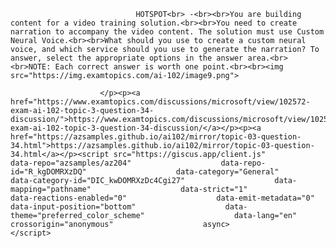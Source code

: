 <p class="card-text">
							
								HOTSPOT<br> -<br><br>You are building content for a video training solution.<br><br>You need to create narration to accompany the video content. The solution must use Custom Neural Voice.<br><br>What should you use to create a custom neural voice, and which service should you use to generate the narration? To answer, select the appropriate options in the answer area.<br><br>NOTE: Each correct answer is worth one point.<br><br><img src="https://img.examtopics.com/ai-102/image9.png">
							
						</p><p><a href="https://www.examtopics.com/discussions/microsoft/view/102572-exam-ai-102-topic-3-question-34-discussion/">https://www.examtopics.com/discussions/microsoft/view/102572-exam-ai-102-topic-3-question-34-discussion/</a></p><p><a href="https://azsamples.github.io/ai102/mirror/topic-03-question-34.html">https://azsamples.github.io/ai102/mirror/topic-03-question-34.html</a></p><script src="https://giscus.app/client.js"                    data-repo="azsamples/az204"                    data-repo-id="R_kgDOMRXzDQ"                    data-category="General"                    data-category-id="DIC_kwDOMRXzDc4Cgi27"                    data-mapping="pathname"                    data-strict="1"                    data-reactions-enabled="0"                    data-emit-metadata="0"                    data-input-position="bottom"                    data-theme="preferred_color_scheme"                    data-lang="en"                    crossorigin="anonymous"                    async>                    </script>